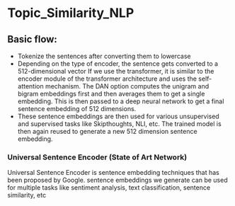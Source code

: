 # Topic_Similarity_NLP

## Basic flow:
* Tokenize the sentences after converting them to lowercase
* Depending on the type of encoder, the sentence gets converted to a 512-dimensional vector If we use the transformer, it is similar to the encoder module of the transformer architecture and uses the self-attention mechanism. The DAN option computes the unigram and bigram embeddings first and then averages them to get a single embedding. This is then passed to a deep neural network to get a final sentence embedding of 512 dimensions.
* These sentence embeddings are then used for various unsupervised and supervised tasks like Skipthoughts, NLI, etc. The trained model is then again reused to generate a new 512 dimension sentence embedding.


### Universal Sentence Encoder (State of Art Network)
Universal Sentence Encoder is sentence embedding techniques that has been proposed by Google. sentence embeddings we generate can be used for multiple tasks like sentiment analysis, text classification, sentence similarity, etc
